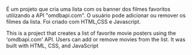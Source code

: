 É um projeto que cria uma lista com os banner dos filmes favoritos utilizando a API "omdbapi.com". O usuário pode adicionar ou remover os filmes da lista.
Foi criado com HTML,CSS e Javascript.

This is a project that creates a list of favorite movie posters using the 'omdbapi.com' API. Users can add or remove movies from the list. It was built with HTML, CSS, and JavaScript
